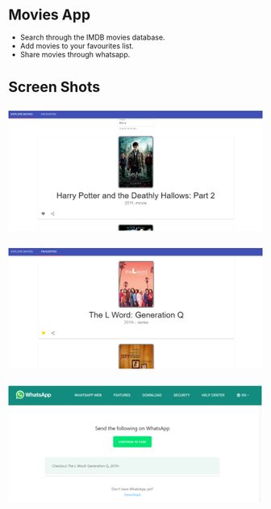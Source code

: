 # Movies App

- Search through the IMDB movies database.
- Add movies to your favourites list.
- Share movies through whatsapp.

# Screen Shots

![Search Page](https://github.com/Abdallah-Youssef/Movies/blob/main/screenshots/search.png?raw=true)
------------------------------
![Favourites Page](https://github.com/Abdallah-Youssef/Movies/blob/main/screenshots/favs.png?raw=true)
------------------------------
![Favourites Page](https://github.com/Abdallah-Youssef/Movies/blob/main/screenshots/share.png?raw=true)
------------------------------
